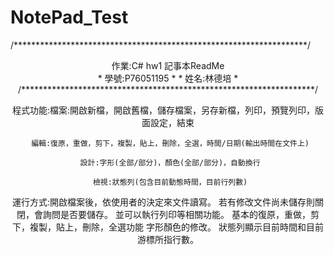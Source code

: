 # NotePad_Test

/*******************************************************************/
<center>作業:C# hw1 記事本ReadMe<center>
 *    學號:P76051195                                               *
 *    姓名:林德培                                                  *
/*******************************************************************/


程式功能:檔案:開啟新檔，開啟舊檔，儲存檔案，另存新檔，列印，預覽列印，版面設定，結束
  



 
	 編輯:復原，重做，剪下，複製，貼上，刪除，全選，時間/日期(輸出時間在文件上)
	 
	 設計:字形(全部/部分)，顏色(全部/部分)，自動換行
	 
	 檢視:狀態列(包含目前動態時間，目前行列數)

運行方式:開啟檔案後，依使用者的決定來文件讀寫。
	 若有修改文件尚未儲存則關閉，會詢問是否要儲存。
	 並可以執行列印等相關功能。
	 基本的復原，重做，剪下，複製，貼上，刪除，全選功能
	 字形顏色的修改。
	 狀態列顯示目前時間和目前游標所指行數。
	
